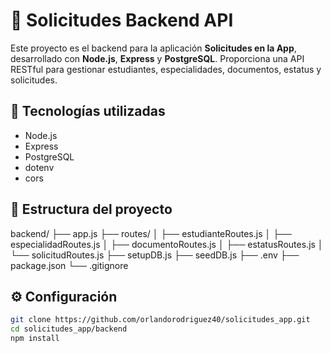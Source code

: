 # 📡 Solicitudes Backend API

Este proyecto es el backend para la aplicación **Solicitudes en la App**, desarrollado con **Node.js**, **Express** y **PostgreSQL**. Proporciona una API RESTful para gestionar estudiantes, especialidades, documentos, estatus y solicitudes.

## 🚀 Tecnologías utilizadas

- Node.js
- Express
- PostgreSQL
- dotenv
- cors

## 📁 Estructura del proyecto

backend/ ├── app.js ├── routes/ │ ├── estudianteRoutes.js │ ├── especialidadRoutes.js │ ├── documentoRoutes.js │ ├── estatusRoutes.js │ └── solicitudRoutes.js ├── setupDB.js ├── seedDB.js ├── .env ├── package.json └── .gitignore


## ⚙️ Configuración

```bash
git clone https://github.com/orlandorodriguez40/solicitudes_app.git
cd solicitudes_app/backend
npm install
